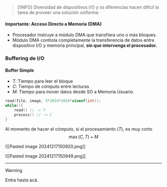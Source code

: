 > [!INFO]
> Diversidad de dispositivos I/O y ss diferencias hacen difícil la tarea de proveer una solución uniforme.

#### Importante: Acceso Directo a Memoria (DMA)
- Procesador instruye a módulo DMA que transfiera uno o más bloques.
- Módulo DMA controla completamente la transferencia de datos entre dispositivo I/O y memoria principal, **sin que intervenga el procesador.**
### Buffering de I/O
#### Buffer Simple

- $T:$ Tiempo para leer el bloque
- $C:$ Tiempo de cómputo entre lecturas
- $M:$ Tiempo para mover datos desde SO a Memoria Usuario.

```c
read(file, image, 3*2024*2024*sizeof(int));
while(){
	read() // -> T
	process() // -> C
}
```

Al momento de hacer el cómputo, si el procesamiento ($T$), es muy corto
$$
\max{(C, T)} + M
$$

![[Pasted image 20241217150920.png]]

![[Pasted image 20241217150949.png]]

****

>[!WARNING]
>Entra hasta acá.

